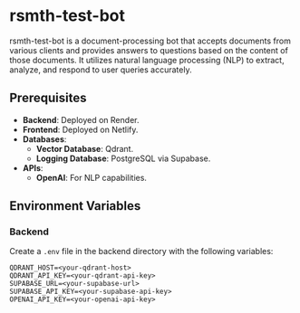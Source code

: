 # rsmth-test-bot

rsmth-test-bot is a document-processing bot that accepts documents from various clients and provides answers to questions based on the content of those documents. It utilizes natural language processing (NLP) to extract, analyze, and respond to user queries accurately.

## Prerequisites

- **Backend**: Deployed on Render.
- **Frontend**: Deployed on Netlify.
- **Databases**:
  - **Vector Database**: Qdrant.
  - **Logging Database**: PostgreSQL via Supabase.
- **APIs**:
  - **OpenAI**: For NLP capabilities.

## Environment Variables

### Backend

Create a `.env` file in the backend directory with the following variables:

```plaintext
QDRANT_HOST=<your-qdrant-host>
QDRANT_API_KEY=<your-qdrant-api-key>
SUPABASE_URL=<your-supabase-url>
SUPABASE_API_KEY=<your-supabase-api-key>
OPENAI_API_KEY=<your-openai-api-key>
